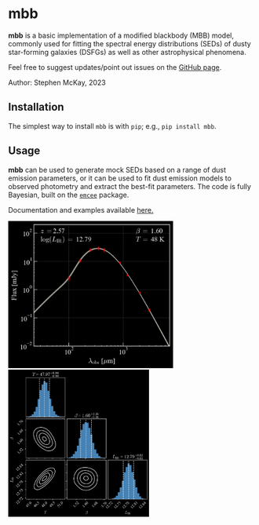 # mbb

**mbb** is a basic implementation of a modified blackbody (MBB) model, commonly used for fitting the spectral energy distributions (SEDs) of dusty star-forming galaxies (DSFGs) as well as other astrophysical phenomena.

Feel free to suggest updates/point out issues on the [GitHub page](https://github.com/mckay-sjm/mbb_model).

Author: Stephen McKay, 2023


## Installation

The simplest way to install `mbb` is with `pip`; e.g., `pip install mbb`.

## Usage

**mbb** can be used to generate mock SEDs based on a range of dust emission parameters, or it can be used to fit dust emission models to observed photometry and extract the best-fit parameters. The code is fully Bayesian, built on the [`emcee`](https://emcee.readthedocs.io/en/stable/) package.


Documentation and examples available [here.](https://mbb.readthedocs.io/en/latest/)

<span>
<img src="docs/images/mbb_1.png" height="300px" title="mbb model"/>
<img src="docs/images/corner_1.png" height="300px" title="corner plot"/>
</span>
 
